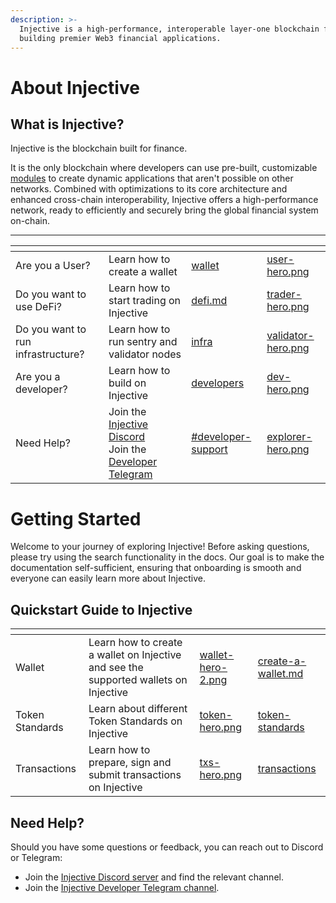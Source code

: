```yaml
---
description: >-
  Injective is a high-performance, interoperable layer-one blockchain for
  building premier Web3 financial applications.
---
```


# About Injective

## What is Injective?

Injective is the blockchain built for finance.

It is the only blockchain where developers can use pre-built, customizable [modules](developers-native/README.md) to create dynamic applications that aren't possible on other networks. Combined with optimizations to its core architecture and enhanced cross-chain interoperability, Injective offers a high-performance network, ready to efficiently and securely bring the global financial system on-chain.

----

<table data-view="cards"><thead><tr><th></th><th></th><th data-hidden data-card-target data-type="content-ref"></th><th data-hidden data-card-cover data-type="files"></th></tr></thead><tbody>
<!-- <tr><td>Getting Started</td><td>Start your Injective Journey</td><td><a href="getting-started/">getting-started</a></td><td><a href="./.gitbook/assets/start-hero.png">start-hero.png</a></td></tr> -->
<tr><td>Are you a User?</td><td>Learn how to create a wallet</td><td><a href="./defi/wallet/README.md">wallet</a></td><td><a href="./.gitbook/assets/user-hero.png">user-hero.png</a></td></tr>
<tr><td>Do you want to use DeFi?</td><td>Learn how to start trading on Injective</td><td><a href="./defi/README.md">defi.md</a></td><td><a href="./.gitbook/assets/trader-hero.png">trader-hero.png</a></td></tr>
<tr><td>Do you want to run infrastructure?</td><td>Learn how to run sentry and validator nodes</td><td><a href="./infra/README.md">infra</a></td><td><a href="./.gitbook/assets/validator-hero.png">validator-hero.png</a></td></tr>
<tr><td>Are you a developer?</td><td>Learn how to build on Injective</td><td><a href="developers/README.md">developers</a></td><td><a href="./.gitbook/assets/dev-hero.png">dev-hero.png</a></td></tr>
<tr><td>Need Help?</td><td>Join the <a href="https://discord.gg/injective">Injective Discord</a><br>Join the <a href="https://t.me/+qorn-J06fzA0YTZl">Developer Telegram</a> </td><td><a href="references.md#developer-support">#developer-support</a></td><td><a href=".gitbook/assets/explorer-hero.png">explorer-hero.png</a></td></tr></tbody></table>

# Getting Started

Welcome to your journey of exploring Injective! Before asking questions, please try using the search functionality in the docs. Our goal is to make the documentation self-sufficient, ensuring that onboarding is smooth and everyone can easily learn more about Injective.

## Quickstart Guide to Injective

<table data-view="cards"><thead><tr><th></th><th></th><th data-hidden data-card-cover data-type="files"></th><th data-hidden data-card-target data-type="content-ref"></th></tr></thead><tbody>
<tr><td>Wallet</td><td>Learn how to create a wallet on Injective and see the supported wallets on Injective </td><td><a href="./.gitbook/assets/wallet-hero-2.png">wallet-hero-2.png</a></td><td><a href="defi/wallet/README.md">create-a-wallet.md</a></td></tr>
<tr><td>Token Standards</td><td>Learn about different Token Standards on Injective</td><td><a href="./.gitbook/assets/token-hero.png">token-hero.png</a></td><td><a href="./defi/tokens/README.md">token-standards</a></td></tr>
<tr><td>Transactions</td><td>Learn how to prepare, sign and submit transactions on Injective</td><td><a href="./.gitbook/assets/txs-hero.png">txs-hero.png</a></td><td><a href="./defi/transactions.md">transactions</a></td></tr>
</tbody></table>

## Need Help?

Should you have some questions or feedback, you can reach out to Discord or Telegram:

* Join the [Injective Discord server](https://discord.gg/injective) and find the relevant channel.
* Join the [Injective Developer Telegram channel](https://t.me/+8Y_0HOFLhnRlZDU9).
